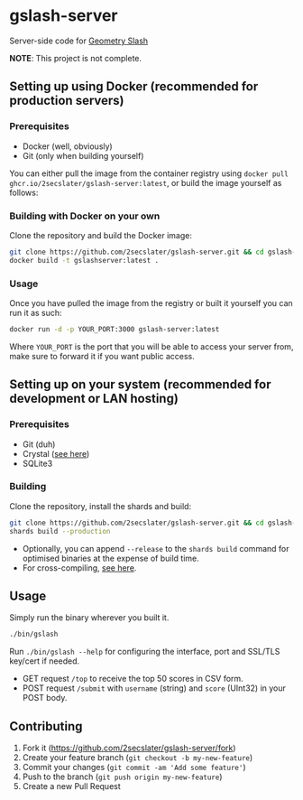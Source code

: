 # gslash-server

Server-side code for [Geometry Slash](https://github.com/peter0x44/geometryslash.git)

**NOTE**: This project is not complete.

## Setting up using Docker (recommended for production servers)

### Prerequisites
* Docker (well, obviously)
* Git (only when building yourself) 

You can either pull the image from the container registry using `docker pull ghcr.io/2secslater/gslash-server:latest`, or build the image yourself as follows:

### Building with Docker on your own

Clone the repository and build the Docker image:
```bash
git clone https://github.com/2secslater/gslash-server.git && cd gslash-server
docker build -t gslashserver:latest .
```
### Usage
Once you have pulled the image from the registry or built it yourself you can run it as such:
```bash
docker run -d -p YOUR_PORT:3000 gslash-server:latest
```
Where `YOUR_PORT` is the port that you will be able to access your server from, make sure to forward it if you want public access.

## Setting up on your system (recommended for development or LAN hosting)

### Prerequisites

* Git (duh)
* Crystal ([see here](https://crystal-lang.org/install/))
* SQLite3

### Building

Clone the repository, install the shards and build:

```bash
git clone https://github.com/2secslater/gslash-server.git && cd gslash-server
shards build --production
```

* Optionally, you can append `--release` to the `shards build` command for optimised binaries at the expense of build time.
* For cross-compiling, [see here](https://crystal-lang.org/reference/syntax_and_semantics/cross-compilation.html).

## Usage

Simply run the binary wherever you built it.

```bash
./bin/gslash
```

Run `./bin/gslash --help` for configuring the interface, port and SSL/TLS key/cert if needed.

* GET request `/top` to receive the top 50 scores in CSV form.
* POST request `/submit` with `username` (string) and `score` (UInt32) in your POST body.

## Contributing

1. Fork it (<https://github.com/2secslater/gslash-server/fork>)
2. Create your feature branch (`git checkout -b my-new-feature`)
3. Commit your changes (`git commit -am 'Add some feature'`)
4. Push to the branch (`git push origin my-new-feature`)
5. Create a new Pull Request
